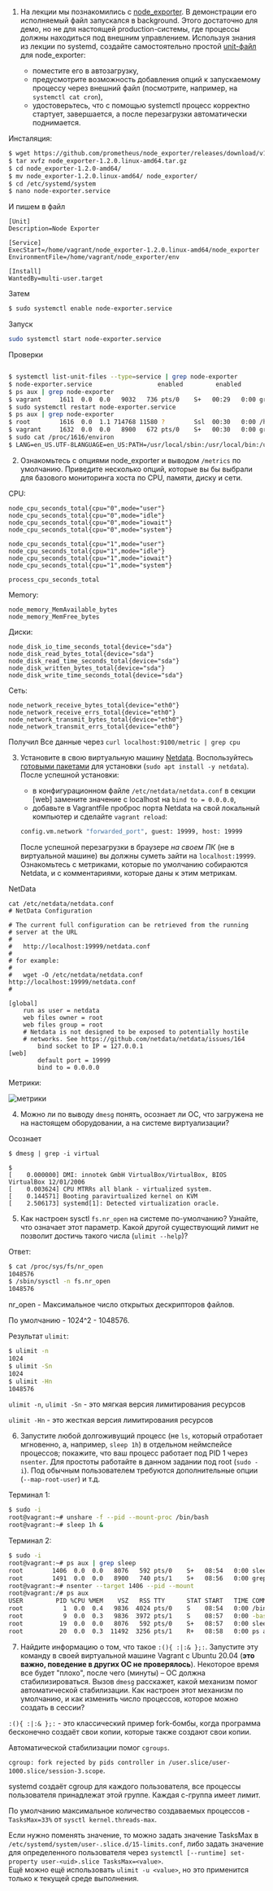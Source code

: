 
1. На лекции мы познакомились с [node_exporter](https://github.com/prometheus/node_exporter/releases). В демонстрации его 
   исполняемый файл запускался в background. Этого достаточно для демо, но не для настоящей production-системы, где 
   процессы должны находиться под внешним управлением. Используя знания из лекции по systemd, создайте самостоятельно простой 
   [unit-файл](https://www.freedesktop.org/software/systemd/man/systemd.service.html) для node_exporter:

   * поместите его в автозагрузку,
   * предусмотрите возможность добавления опций к запускаемому процессу через внешний файл (посмотрите, например, на `systemctl cat cron`),
   * удостоверьтесь, что с помощью systemctl процесс корректно стартует, завершается, а после перезагрузки автоматически поднимается.
   

Инсталяция:  

```bash
$ wget https://github.com/prometheus/node_exporter/releases/download/v1.2.0/node_exporter-1.2.0.linux-amd64.tar.gz
$ tar xvfz node_exporter-1.2.0.linux-amd64.tar.gz
$ cd node_exporter-1.2.0-amd64/
$ mv node_exporter-1.2.0.linux-amd64/ node_exporter/
$ cd /etc/systemd/system
$ nano node-exporter.service
```

И пишем в файл

```
[Unit]
Description=Node Exporter
 
[Service]
ExecStart=/home/vagrant/node_exporter-1.2.0.linux-amd64/node_exporter
EnvironmentFile=/home/vagrant/node_exporter/env
 
[Install]
WantedBy=multi-user.target
```

Затем
  
```bash
$ sudo systemctl enable node-exporter.service
```

Запуск

```bash
sudo systemctl start node-exporter.service
```

Проверки

```bash

$ systemctl list-unit-files --type=service | grep node-exporter
$ node-exporter.service                  enabled         enabled      
$ ps aux | grep node-exporter
$ vagrant     1611  0.0  0.0   9032   736 pts/0    S+   00:29   0:00 grep --color=auto node-exporter
$ sudo systemctl restart node-exporter.service
$ ps aux | grep node-exporter
$ root        1616  0.0  1.1 714768 11580 ?        Ssl  00:30   0:00 /home/vagrant/node_exporter/node_exporter
$ vagrant     1632  0.0  0.0   8900   672 pts/0    S+   00:30   0:00 grep --color=auto node_ex
$ sudo cat /proc/1616/environ
$ LANG=en_US.UTF-8LANGUAGE=en_US:PATH=/usr/local/sbin:/usr/local/bin:/usr/sbin:/usr/bin:/sbin:/bin:/snap/binINVOCATION_ID=ee1f96f4138f46be8e7f5c096fd19642JOURNAL_STREAM=9:31245
```

2. Ознакомьтесь с опциями node_exporter и выводом `/metrics` по умолчанию. Приведите несколько опций, которые вы бы 
   выбрали для базового мониторинга хоста по CPU, памяти, диску и сети.

CPU:

```  
node_cpu_seconds_total{cpu="0",mode="user"}
node_cpu_seconds_total{cpu="0",mode="idle"}  
node_cpu_seconds_total{cpu="0",mode="iowait"}  
node_cpu_seconds_total{cpu="0",mode="system"}  

node_cpu_seconds_total{cpu="1",mode="user"}
node_cpu_seconds_total{cpu="1",mode="idle"}  
node_cpu_seconds_total{cpu="1",mode="iowait"}  
node_cpu_seconds_total{cpu="1",mode="system"}  

process_cpu_seconds_total  
```


Memory: 

``` 
node_memory_MemAvailable_bytes  
node_memory_MemFree_bytes  
```

Диски:  

```
node_disk_io_time_seconds_total{device="sda"}
node_disk_read_bytes_total{device="sda"}  
node_disk_read_time_seconds_total{device="sda"}  
node_disk_written_bytes_total{device="sda"}
node_disk_write_time_seconds_total{device="sda"}  
```

Сеть: 

```
node_network_receive_bytes_total{device="eth0"}  
node_network_receive_errs_total{device="eth0"}  
node_network_transmit_bytes_total{device="eth0"}  
node_network_transmit_errs_total{device="eth0"}
```

Получил Все данные через ```curl localhost:9100/metric | grep cpu```

3. Установите в свою виртуальную машину [Netdata](https://github.com/netdata/netdata). 
   Воспользуйтесь [готовыми пакетами](https://packagecloud.io/netdata/netdata/install) для установки (`sudo apt install -y netdata`). 
   После успешной установки:
   * в конфигурационном файле `/etc/netdata/netdata.conf` в секции [web] замените значение с localhost на `bind to = 0.0.0.0`,
   * добавьте в Vagrantfile проброс порта Netdata на свой локальный компьютер и сделайте `vagrant reload`:

    ```bash
    config.vm.network "forwarded_port", guest: 19999, host: 19999
    ```

   После успешной перезагрузки в браузере *на своем ПК* (не в виртуальной машине) вы должны суметь зайти на `localhost:19999`. 
   Ознакомьтесь с метриками, которые по умолчанию собираются Netdata, и с комментариями, которые даны к этим метрикам.

NetData

```
cat /etc/netdata/netdata.conf
# NetData Configuration

# The current full configuration can be retrieved from the running
# server at the URL
#
#   http://localhost:19999/netdata.conf
#
# for example:
#
#   wget -O /etc/netdata/netdata.conf http://localhost:19999/netdata.conf
#

[global]
	run as user = netdata
	web files owner = root
	web files group = root
	# Netdata is not designed to be exposed to potentially hostile
	# networks. See https://github.com/netdata/netdata/issues/164
        bind socket to IP = 127.0.0.1
[web]
        default port = 19999
        bind to = 0.0.0.0
```

Метрики:

![метрики](netdata.png)

4. Можно ли по выводу `dmesg` понять, осознает ли ОС, что загружена не на настоящем оборудовании, а на системе виртуализации?

Осознает

```
$ dmesg | grep -i virtual

$
[    0.000000] DMI: innotek GmbH VirtualBox/VirtualBox, BIOS VirtualBox 12/01/2006
[    0.003624] CPU MTRRs all blank - virtualized system.
[    0.144571] Booting paravirtualized kernel on KVM
[    2.506173] systemd[1]: Detected virtualization oracle.
```

5. Как настроен sysctl `fs.nr_open` на системе по-умолчанию? Узнайте, что означает этот параметр. Какой другой существующий лимит не 
   позволит достичь такого числа (`ulimit --help`)?  
   
Ответ:

```bash
$ cat /proc/sys/fs/nr_open
1048576
$ /sbin/sysctl -n fs.nr_open
1048576
```  
nr_open - Максимальное число открытых дескрипторов файлов. 

По умолчанию - 1024^2 - 1048576.

Результат `ulimit`:  

```bash
$ ulimit -n
1024
$ ulimit -Sn
1024
$ ulimit -Hn
1048576
```  

`ulimit -n`, `ulimit -Sn` - это мягкая версия лимитирования ресурсов

`ulimit -Hn` - это жесткая версия лимитирования ресурсов


6. Запустите любой долгоживущий процесс (не `ls`, который отработает мгновенно, а, например, `sleep 1h`) в 
   отдельном неймспейсе процессов; покажите, что ваш процесс работает под PID 1 через `nsenter`. Для простоты 
   работайте в данном задании под root (`sudo -i`). Под обычным пользователем требуются дополнительные опции (`--map-root-user`) и т.д.
   

Терминал 1:  

```bash
$ sudo -i
root@vagrant:~# unshare -f --pid --mount-proc /bin/bash
root@vagrant:~# sleep 1h &
```  

Терминал 2:

```bash
$ sudo -i
root@vagrant:~# ps aux | grep sleep
root        1406  0.0  0.0   8076   592 pts/0    S+   08:54   0:00 sleep 1h
root        1491  0.0  0.0   8900   740 pts/1    S+   08:56   0:00 grep --color=auto sleep
root@vagrant:~# nsenter --target 1406 --pid --mount
root@vagrant:/# ps aux
USER         PID %CPU %MEM    VSZ   RSS TTY      STAT START   TIME COMMAND
root           1  0.0  0.4   9836  4024 pts/0    S    08:54   0:00 /bin/bash
root           9  0.0  0.3   9836  3972 pts/1    S    08:57   0:00 -bash
root          19  0.0  0.0   8076   592 pts/0    S+   08:57   0:00 sleep 1h
root          20  0.0  0.3  11492  3256 pts/1    R+   08:58   0:00 ps aux
```

7. Найдите информацию о том, что такое `:(){ :|:& };:`. Запустите эту команду в своей виртуальной машине Vagrant с Ubuntu 20.04 
   (**это важно, поведение в других ОС не проверялось**). Некоторое время все будет "плохо", после чего (минуты) – ОС должна стабилизироваться. 
   Вызов `dmesg` расскажет, какой механизм помог автоматической стабилизации. Как настроен этот механизм по умолчанию, и как изменить число процессов, 
   которое можно создать в сессии?


`:(){ :|:& };:` - это классический пример fork-бомбы, когда программа бесконечно создаёт свои копии, которые также создают свои копии.

Автоматической стабилизации помог ```cgroups```. 

```cgroup: fork rejected by pids controller in /user.slice/user-1000.slice/session-3.scope```. 

systemd создаёт cgroup для каждого пользователя, все процессы пользователя принадлежат этой группе. Каждая c-группа имеет лимит.

По умолчанию максимальное количество создаваемых процессов - ```TasksMax=33%``` от ```sysctl kernel.threads-max```.

Если нужно поменять значение, то можно задать значение TasksMax в `/etc/systemd/system/user-.slice.d/15-limits.conf`, либо задать значение для определенного пользователя через `systemctl [--runtime] set-property user-<uid>.slice TasksMax=<value>`.  
Ещё можно ещё использовать `ulimit -u <value>`, но это применится только к текущей среде выполнения.
